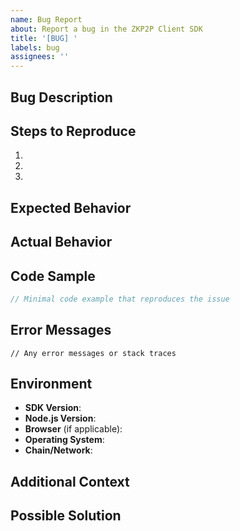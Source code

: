 ```yaml
---
name: Bug Report
about: Report a bug in the ZKP2P Client SDK
title: '[BUG] '
labels: bug
assignees: ''
---
```


## Bug Description
<!-- A clear and concise description of the bug -->

## Steps to Reproduce
1. 
2. 
3. 

## Expected Behavior
<!-- What you expected to happen -->

## Actual Behavior
<!-- What actually happened -->

## Code Sample
```typescript
// Minimal code example that reproduces the issue
```

## Error Messages
```
// Any error messages or stack traces
```

## Environment
- **SDK Version**: 
- **Node.js Version**: 
- **Browser** (if applicable): 
- **Operating System**: 
- **Chain/Network**: 

## Additional Context
<!-- Any other relevant information -->

## Possible Solution
<!-- Optional: If you have a suggestion for fixing the bug -->